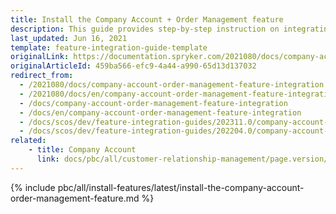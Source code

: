 ```yaml
---
title: Install the Company Account + Order Management feature
description: This guide provides step-by-step instruction on integrating Company Account Management + Order Management feature into the Spryker-based project.
last_updated: Jun 16, 2021
template: feature-integration-guide-template
originalLink: https://documentation.spryker.com/2021080/docs/company-account-order-management-feature-integration
originalArticleId: 459ba566-efc9-4a44-a990-65d13d137032
redirect_from:
  - /2021080/docs/company-account-order-management-feature-integration
  - /2021080/docs/en/company-account-order-management-feature-integration
  - /docs/company-account-order-management-feature-integration
  - /docs/en/company-account-order-management-feature-integration
  - /docs/scos/dev/feature-integration-guides/202311.0/company-account-order-management-feature-integration.html
  - /docs/scos/dev/feature-integration-guides/202204.0/company-account-order-management-feature-integration.html
related:
    - title: Company Account
      link: docs/pbc/all/customer-relationship-management/page.version/base-shop/company-account-feature-overview/company-account-feature-overview.html
---
```

{% include pbc/all/install-features/latest/install-the-company-account-order-management-feature.md %} <!-- To edit, see /_includes/pbc/all/install-features/202204.0/install-the-company-account-order-management-feature.md -->
